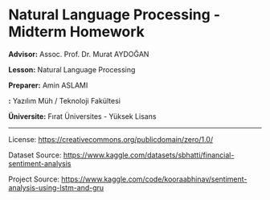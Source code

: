 # Natural Language Processing - Midterm Homework
**Advisor:** Assoc. Prof. Dr. Murat AYDOĞAN

**Lesson:** Natural Language Processing

**Preparer:** Amin ASLAMI

**:** Yazılım Müh / Teknoloji Fakültesi

**Üniversite:** Fırat Üniversites - Yüksek Lisans

-------------------------------------------------------------------------------------
License: https://creativecommons.org/publicdomain/zero/1.0/

Dataset Source: https://www.kaggle.com/datasets/sbhatti/financial-sentiment-analysis

Project Source: https://www.kaggle.com/code/kooraabhinav/sentiment-analysis-using-lstm-and-gru
